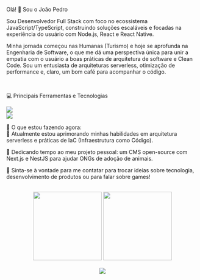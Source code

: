 Olá! 👋 Sou o João Pedro
<br>

Sou Desenvolvedor Full Stack com foco no ecossistema JavaScript/TypeScript, construindo soluções escaláveis e focadas na experiência do usuário com Node.js, React e React Native.

Minha jornada começou nas Humanas (Turismo) e hoje se aprofunda na Engenharia de Software, o que me dá uma perspectiva única para unir a empatia com o usuário a boas práticas de arquitetura de software e Clean Code. Sou um entusiasta de arquiteturas serverless, otimização de performance e, claro, um bom café para acompanhar o código.

<br>

💻 Principais Ferramentas e Tecnologias
<p align="left">
  <a href="https://skillicons.dev">
    <img src="https://skillicons.dev/icons?i=react,nextjs,nodejs,nestjs,ts,js,html,css" />
  </a>
  <br>
  <a href="https://skillicons.dev">
    <img src="https://skillicons.dev/icons?i=aws,postgres,dynamodb,docker,git,jest,tailwind" />
  </a>
</p>

🌱 O que estou fazendo agora:
<br>
🔭 Atualmente estou aprimorando minhas habilidades em arquitetura serverless e práticas de IaC (Infraestrutura como Código).

🚀 Dedicando tempo ao meu projeto pessoal: um CMS open-source com Next.js e NestJS para ajudar ONGs de adoção de animais.

💬 Sinta-se à vontade para me contatar para trocar ideias sobre tecnologia, desenvolvimento de produtos ou para falar sobre games!

<br>

<!-- GITHUB STATUS -->

<div align="center">
<img height="180em" src="https://github-readme-stats.vercel.app/api?username=joaopedroc-araujo&show_icons=true&theme=dark&include_all_commits=true&count_private=true"/>
<img height="180em" src="https://github-readme-stats.vercel.app/api/top-langs/?username=joaopedroc-araujo&layout=compact&langs_count=10&theme=dark"/>
</div>

<br>

<!-- REDES SOCIAIS -->

<div align="center">
  <a href="https://www.linkedin.com/in/jpcostaaraujo/" target="_blank">
    <img src="https://img.shields.io/badge/LinkedIn-0077B5?style=for-the-badge&logo=linkedin&logoColor=white" target="_blank">
  </a>
</div>

